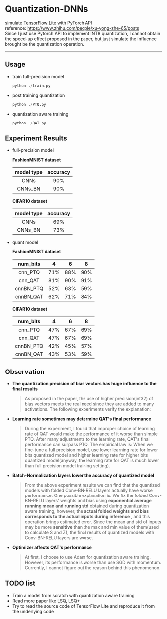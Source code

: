 # Quantization-DNNs

simulate [TensorFlow Lite](https://arxiv.org/abs/1712.05877) with PyTorch API  
reference: <https://www.zhihu.com/people/xu-yong-zhe-65/posts>  
Since I just use Pytorch API to implement INT8 quantization, I cannot obtain the speed-up effect proposed in the paper, but just simulate the influence brought be the quantization operation.
- - -

## Usage

- train full-precision model

  ```python
  python ./train.py
  ```

- post training quantization

  ```python
  python ./PTQ.py
  ```

- quantization aware training

  ```python
  python ./QAT.py
  ```

## Experiment Results

- full-precision model  

   **FashionMNIST dataset**  

   |model type|accuracy|
  | :--: | :--: |
  |CNNs|90%|
  |CNNs_BN|90% |

    **CIFAR10 dataset**  

   |model type|accuracy|
  | :--: | :--: |
  | CNNs | 69% |
  | CNNs_BN | 73% |

- quant model

  **FashionMNIST dataset**  

  |num_bits | 4 | 6 | 8 |
  | :--: | :--: | :--: | :--: |
  | cnn_PTQ | 71% | 88% | 90% |
  | cnn_QAT | 81% | 90% | 91% |
  | cnnBN_PTQ | 52% | 63% | 59% |
  | cnnBN_QAT | 62% | 71% |  84%  |

  **CIFAR10 dataset**  

  |num_bits | 4 | 6 | 8 |
  | :--: | :--: | :--: | :--: |
  | cnn_PTQ | 47% | 67% | 69% |
  | cnn_QAT | 47% | 67% | 69%  |
  | cnnBN_PTQ | 42% | 45% | 57% |
  | cnnBN_QAT | 43% | 53% |  59%  |

## Observation

- **The quantization precision of bias vectors has huge influence to the final results**
  > As proposed in the paper, the use of higher precision(int32) of bias vectors meets the real need since they are added to many activations. The following experiments verify the explanation:  

- **Learning rate sometimes may determine QAT's final performance**
  > During the experiment, I found that improper choice of learning rate of QAT would make the performance of it worse than simple PTQ. After many adjustments to the learning rate, QAT's final performance can surpass PTQ. The empirical law is: When we fine-tune a full precision model, use lower learning rate for lower bits quantized model and higher learning rate for higher bits quantized model(anyway, the learning rate for QAT is much lower than full precision model training setting).

- **Batch-Normalization layers lower the accuracy of quantized model**
  > From the above experiment results we can find that the quantized models with folded Conv-BN-RELU layers actually have worse performance. One possible explanation is: We fix the folded Conv-BN-RELU layers' weights and bias using **exponential average running mean and running std** obtained during quantization aware training, however, the **actual folded weights and bias corresponds to the actual inputs during inference** , and this operation brings estimated error. Since the mean and std of inputs may be more **sensitive** than the max and min value of them(used to calculate S and Z), the final results of quantized models with Conv-BN-RELU layers are worse.

- **Optimizer affects QAT's performance**
  > At first, I choose to use Adam for quantization aware training. However, its performance is worse than use SGD with momentum. Currently, I cannot figure out the reason behind this phenomenon.

## TODO list

- Train a model from scratch with quantization aware training
- Read more paper like LSQ, LSQ+
- Try to read the source code of TensorFlow Lite and reproduce it from the underlying code